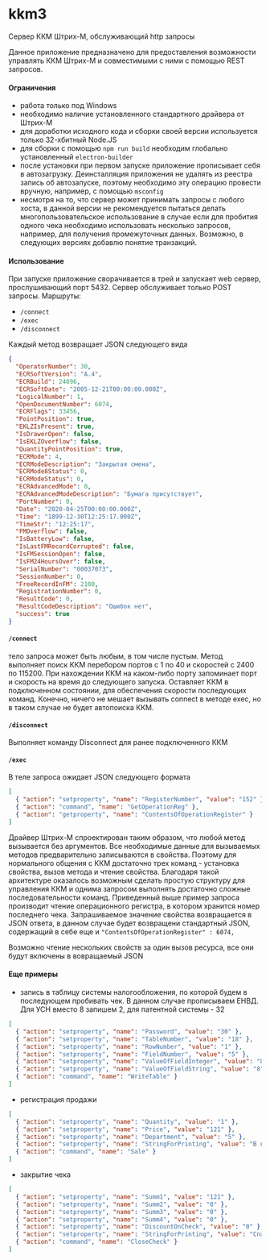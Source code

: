 # kkm3
Cервер ККМ Штрих-М, обслуживающий http запросы

Данное приложение предназначено для предоставления возможности управлять ККМ Штрих-М и совместимыми с ними
с помощью REST запросов.

#### Ограничения

* работа только под Windows
* необходимо наличие установленного стандартного драйвера от Штрих-М
* для доработки исходного кода и сборки своей версии используется только 32-хбитный Node.JS
* для сборки с помощью `npm run build` необходим глобально установленный `electron-builder`
* после установки при первом запуске приложение прописывает себя в автозагрузку. Деинсталляция приложения
 не удалять из реестра запись об автозапуске, поэтому необходимо эту операцию провести вручную, например, 
 с помощью `msconfig`
 * несмотря на то, что сервер может принимать запросы с любого хоста, в данной версии не рекомендуется 
 пытаться делать многопользовательское использование в случае если для пробития одного чека необходимо
 использовать несколько запросов, например, для получения промежуточных данных. Возможно, 
 в следующих версиях добавлю понятие транзакций.
 
 #### Использование
 
 При запуске приложение сворачивается в трей и запускает web сервер, прослушивающий порт 5432.
 Сервер обслуживает только POST запросы. Маршруты:
 * `/connect`
 * `/exec`
 * `/disconnect`

Каждый метод возвращает JSON следующего вида 
```json
{
  "OperatorNumber": 30,
  "ECRSoftVersion": "A.4",
  "ECRBuild": 24896,
  "ECRSoftDate": "2005-12-21T00:00:00.000Z",
  "LogicalNumber": 1,
  "OpenDocumentNumber": 6074,
  "ECRFlags": 33456,
  "PointPosition": true,
  "EKLZIsPresent": true,
  "IsDrawerOpen": false,
  "IsEKLZOverflow": false,
  "QuantityPointPosition": true,
  "ECRMode": 4,
  "ECRModeDescription": "Закрытая смена",
  "ECRMode8Status": 0,
  "ECRModeStatus": 0,
  "ECRAdvancedMode": 0,
  "ECRAdvancedModeDescription": "Бумага присутствует",
  "PortNumber": 0,
  "Date": "2020-04-25T00:00:00.000Z",
  "Time": "1899-12-30T12:25:17.000Z",
  "TimeStr": "12:25:17",
  "FMOverflow": false,
  "IsBatteryLow": false,
  "IsLastFMRecordCorrupted": false,
  "IsFMSessionOpen": false,
  "IsFM24HoursOver": false,
  "SerialNumber": "00037073",
  "SessionNumber": 0,
  "FreeRecordInFM": 2100,
  "RegistrationNumber": 0,
  "ResultCode": 0,
  "ResultCodeDescription": "Ошибок нет",
  "success": true
}
```

 
 #### `/connect`
 
тело запроса может быть любым, в том числе пустым. Метод выполняет поиск ККМ перебором портов с 1 по 40 и скоростей с 2400 по 115200.
При нахождении ККМ на каком-либо порту запоминает порт и скорость на время до следующего запуска.
Оставляет ККМ в подключенном состоянии, для обеспечения скорости последующих команд. Конечно, ничего не 
мешает вызывать connect в методе exec, но в таком случае не будет автопоиска ККМ. 

#### `/disconnect`

Выполняет команду Disconnect для ранее подключенного ККМ

#### `/exec`

В теле запроса ожидает JSON следующего формата

```json
[
  { "action": "setproperty", "name": "RegisterNumber", "value": "152" },
  { "action": "command", "name": "GetOperationReg" },
  { "action": "getproperty", "name": "ContentsOfOperationRegister" }
]
```

Драйвер Штрих-М спроектирован таким образом, что любой метод вызывается без аргументов. 
Все необходимые данные для вызываемых методов предварительно записываются в свойства.
Поэтому для нормального общения с ККМ достаточно трех команд - установка свойства, 
вызов метода и чтение свойства. Благодаря такой архитектуре оказалось возможным сделать 
простую структуру для управления ККМ и однима запросом выполнять достаточно сложные последовательности
команд.
Приведенный выше пример запроса производит чтение операционного регистра, в котором хранится номер
последнего чека.
Запрашиваемое значение свойства возвращается в JSON ответа, в данном случае будет возвращени стандартный 
JSON, содержащий в себе еще и `"ContentsOfOperationRegister" : 6074,`

Возможно чтение нескольких свойств за один вызов ресурса, все они будут включены в вовращаемый JSON

#### Еще примеры

* запись в таблицу системы налогообложения, по которой будем в последующем пробивать чек. 
В данном случае прописываем ЕНВД. Для УСН вместо 8 запишем 2, для патентной системы - 32  
```json
[
  { "action": "setproperty", "name": "Password", "value": "30" },
  { "action": "setproperty", "name": "TableNumber", "value": "18" },
  { "action": "setproperty", "name": "RowNumber", "value": "1" },
  { "action": "setproperty", "name": "FieldNumber", "value": "5" },
  { "action": "setproperty", "name": "ValueOfFieldInteger", "value": "8" },
  { "action": "setproperty", "name": "ValueOfFieldString", "value": "8" },
  { "action": "command", "name": "WriteTable" }
]
```

* регистрация продажи
```json
[
  { "action": "setproperty", "name": "Quantity", "value": "1" },
  { "action": "setproperty", "name": "Price", "value": "121" },
  { "action": "setproperty", "name": "Department", "value": "5" },
  { "action": "setproperty", "name": "StringForPrinting", "value": "В кармане пачка сигарет" },
  { "action": "command", "name": "Sale" }
]
```

* закрытие чека 

```json
[
  { "action": "setproperty", "name": "Summ1", "value": "121" },
  { "action": "setproperty", "name": "Summ2", "value": "0" },
  { "action": "setproperty", "name": "Summ3", "value": "0" },
  { "action": "setproperty", "name": "Summ4", "value": "0" },
  { "action": "setproperty", "name": "DiscountOnCheck", "value": "0" },
  { "action": "setproperty", "name": "StringForPrinting", "value": "Спасибо за покупку!" },
  { "action": "command", "name": "CloseCheck" }
]
```